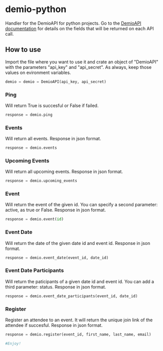 # demio-python
Handler for the DemioAPI for python projects.
Go to the [DemioAPI documentation](https://publicdemioapi.docs.apiary.io/) for details on the fields that will be returned on each API call.

## How to use
Import the file where you want to use it and crate an object of "DemioAPI" with the parameters "api_key" and "api_secret". As always, keep those values on evironment variables.
```python
demio = demio = DemioAPI(api_key, api_secret)
```

### Ping
Will return True is succesful or False if failed.
```python
response = demio.ping
```

### Events
Will return all events. Response in json format.
```python
response = demio.events
```

### Upcoming Events
Will return all upcoming events. Response in json format.
```python
response = demio.upcoming_events
```

### Event
Will return the event of the given id. You can specify a second parameter: active, as true or False. Response in json format.
```python
response = demio.event(id)
```

### Event Date
Will return the date of the given date id and event id. Response in json format.
```python
response = demio.event_date(event_id, date_id)
```

### Event Date Participants
Will return the paticipants of a given date id and event id. You can add a third parameter: status. Response in json format.
```python
response = demio.event_date_participants(event_id, date_id)
```

### Register
Register an attendee to an event. It will return the unique join link of the attendee if succesful. Response in json format.
```python
response = demio.register(event_id, first_name, last_name, email)

#Enjoy!
